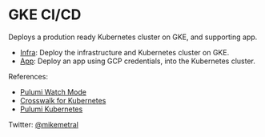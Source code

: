 # GKE CI/CD

Deploys a prodution ready Kubernetes cluster on GKE, and supporting app.

* [Infra](./infra): Deploy the infrastructure and Kubernetes cluster on GKE.
* [App](./app): Deploy an app using GCP credentials, into the Kubernetes cluster.

References:

* [Pulumi Watch Mode](https://www.pulumi.com/blog/pulumi-watch-mode-fast-inner-loop-development-for-cloud-infrastructure)
* [Crosswalk for Kubernetes](https://www.pulumi.com/crosswalk/kubernetes)
* [Pulumi Kubernetes](https://www.pulumi.com/kubernetes/)

Twitter: [@mikemetral](https://twitter.com/mikemetral)
